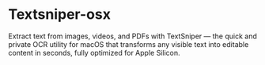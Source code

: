 # Textsniper-osx
Extract text from images, videos, and PDFs with TextSniper — the quick and private OCR utility for macOS that transforms any visible text into editable content in seconds, fully optimized for Apple Silicon.  
